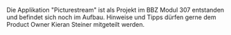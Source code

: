 Die Applikation "Picturestream" ist als Projekt im BBZ Modul 307 entstanden und befindet sich noch im Aufbau. Hinweise und Tipps dürfen gerne dem Product Owner Kieran Steiner mitgeteilt werden.
